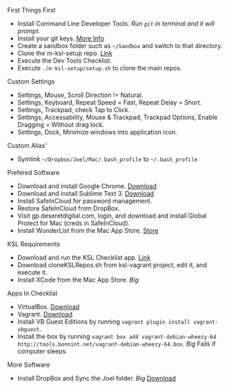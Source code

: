 First Things First

- Install Command Line Developer Tools. *Run `git` in terminal and it will prompt*.
- Install your git keys. [More Info](https://github.com/deseretdigital/ksl-vagrant/wiki/Setting-up-the-KSL-Vagrant-development-Environment#create-an-ssh-key)
- Create a sandbox folder such as `~/Sandbox` and switch to that directory.
- Clone the m-ksl-setup repo. [Link](https://github.com/deseretdigital/m-ksl-setup)
- Execute the Dev Tools Checklist.
- Execute `./m-ksl-setup/setup.sh` to clone the main repos.

Custom Settings

- Settings, Mouse, Scroll Direction != Natural.
- Settings, Keyboard, Repeat Speed = Fast, Repeat Delay = Short.
- Settings, Trackpad, check Tap to Click.
- Settings, Accessability, Mouse & Trackpad, Trackpad Options, Enable Dragging = Without drag lock.
- Settings, Dock, Minimize windows into application icon.

Custom Alias'

- Symlink `~/Dropbox/Joel/Mac/.bash_profile` to `~/.bash_profile`

Prefered Software

- Download and install Google Chrome. [Download](https://www.google.com/chrome/browser/desktop/index.html)
- Download and install Sublime Text 3. [Download](https://www.sublimetext.com/3)
- Install SafeInCloud for password management.
- Restore SafeInCloud from DropBox.
- Visit gp.deseretdigital.com, login, and download and install Global Protect for Mac (creds in SafeInCloud).
- Install WunderList from the Mac App Store. [Store](https://itunes.apple.com/app/wunderlist-to-do-list-tasks/id410628904#)

KSL Requirements

- Download and run the KSL Checklist app. [Link](https://github.com/deseretdigital/ksl-vagrant)
- Download cloneKSLRepos.sh from ksl-vagrant project, edit it, and execute it.
- Install XCode from the Mac App Store. *Big*

Apps In Checklist

- VirtualBox. [Download](https://www.virtualbox.org/wiki/Downloads)
- Vagrant. [Download](https://www.vagrantup.com/downloads.html)
- Install VB Guest Editions by running `vagrant plugin install vagrant-vbguest`.
- Install the box by running `vagrant box add vagrant-debian-wheezy-64 http://tools.bonnint.net/vagrant-debian-wheezy-64.box`. *Big* Fails if computer sleeps.

More Software

- Install DropBox and Sync the Joel folder. *Big* [Download](https://www.dropbox.com/install)
